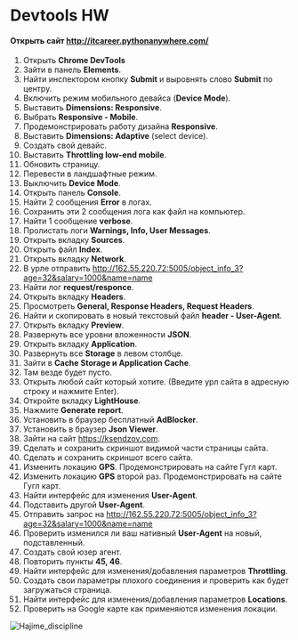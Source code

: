 # Devtools HW
#### Открыть сайт http://itcareer.pythonanywhere.com/  
 1. Открыть **Chrome DevTools**  
 2. Зайти в панель **Elements**.  
 3. Найти инспектором кнопку **Submit** и выровнять слово **Submit** по центру.     
 4. Включить режим мобильного девайса (**Device Mode**). 
 5. Выставить **Dimensions: Responsive**. 
 6. Выбрать **Responsive - Mobile**. 
 7. Продемонстрировать работу дизайна **Responsive**.   
 8. Выставить **Dimensions: Adaptive** (select device).
 9. Создать свой девайс. 
 10. Выставить **Throttling low-end mobile**. 
 11. Обновить страницу. 
 12. Перевести в ландшафтные режим. 
 13. Выключить **Device Mode**. 
 14. Открыть панель **Console**. 
 15. Найти 2 сообщения **Error** в логах. 
 16. Сохранить эти 2 сообщения лога как файл на компьютер.
 17. Найти 1 сообщение **verbose**. 
 18. Пролистать логи **Warnings, Info, User Messages**. 
 19. Открыть вкладку **Sources**.  
 20. Открыть файл **Index**. 
 21. Открыть вкладку **Network**. 
 22. В урле отправить http://162.55.220.72:5005/object_info_3?age=32&salary=1000&name=name
 23. Найти лог **request/responce**.   
 24. Открыть вкладку **Headers**. 
 25. Просмотреть **General, Response Headers, Request Headers**. 
 26. Найти и скопировать в новый текстовый файл **header - User-Agent**. 
 27. Открыть вкладку **Preview**. 
 28. Развернуть все уровни вложенности **JSON**. 
 29. Открыть вкладку **Application**. 
 30. Развернуть все **Storage** в левом столбце. 
 31. Зайти в **Cache Storage и Application Cache**. 
 32. Там везде будет пусто. 
 33. Открыть любой сайт который хотите. (Введите урл сайта в адресную строку и нажмите Enter). 
 34. Откройте вкладку **LightHouse**.
 35. Нажмите **Generate report**. 
 36. Установить в браузер бесплатный **AdBlocker**. 
 37. Установить в браузер **Json Viewer**. 
 38. Зайти на сайт https://ksendzov.com.
 39. Сделать и сохранить скриншот видимой части страницы сайта. 
 40. Сделать и сохранить скриншот всего сайта. 
 41. Изменить локацию **GPS**. Продемонстрировать на сайте Гугл карт. 
 42. Изменить локацию **GPS** второй раз. Продемонстрировать на сайте Гугл карт. 
 43. Найти интерфейс для изменения **User-Agent**. 
 44. Подставить другой **User-Agent**.
 45. Отправить запрос на http://162.55.220.72:5005/object_info_3?age=32&salary=1000&name=name 
 46. Проверить изменился ли ваш нативный **User-Agent** на новый, подставленный. 
 47. Создать свой юзер агент. 
 48. Повторить пункты **45, 46**. 
 49. Найти интерфейс для изменения/добавления параметров **Throttling**.  
 50. Создать свои параметры плохого соединения и проверить как будет загружаться страница. 
 51. Найти интерфейс для изменения/добавления параметров **Locations**. 
 52. Проверить на Google карте как применяются изменения локации. 
 
 

![Hajime_discipline](https://github.com/VladislavBroPiton/Devtools/assets/132227845/4dc5c68f-8da8-4717-949e-3d8f12df3350)


